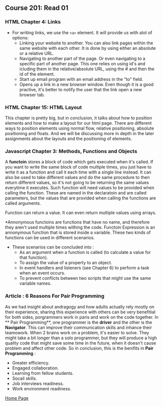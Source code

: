 ## **Course 201: Read 01**

### **HTML Chapter 4: Links**

* For writing links, we use the ``` <a> ``` element. It will provide us with alot of options:
    * Linking your website to another. You can also link pages within the same website with each other. It is done by using either an absolute or a relative URL.
    * Navigating to another part of the page. Or even navigating to a specific part of another page. This one relies on using id's and icluding them in the relative/absolute URL, using the \# and then the id of the element.
    * Start up email program with an email address in the "to" field.
    * Opens up a link in a new browser window. Even though it is a good practive, it's better to notify the user that the link open a new browser tab.


### **HTML Chapter 15: HTML Layout**
This chapter is pretty big, but in conclusion, it talks about how to position elements and how to make a layout for our html page. There are different ways to  position elements using normal flow, relative positioning, absolute positioning and floats. And we will be discussing more in depth in the later assignments about the layouts and the positioning of elements.


### **Javascript Chapter 3: Methods, Functions and Objects**

A **functoin** stores a block of code which gets executed when it's called. If you want to write the same block of code multiple times, you just have to write it as a function and call it each time with a single line instead. It can also be used to take different values and do the same procedure to then return different values, so it's not going to be returning the same values everytime it executes.
Such function will need values to be provided when calling the function. These are named in the declaratoin and are called parameters, but the values that are provided when calling the functions are called arguments.

Function can return a value. It can even return multiple values using arrays.

*Annonymous functoins are functions that have no name, and therefore they aren't used multiple times withing the code.
Functoin Expression is an annonymous function that is stored inside a variable. These two kinds of functions can be used in different scenarios. 
* These scenarios can be concluded into :
    * As an argument when a function is called (to calculate a value for that function).
    * To assign the value of a property to an object.
    * In event handlers and listeners (see Chapter 6) to perform a task when an event occurs.
    * To prevent conflicts between two scripts that might use the same variable names.


### **Article : 6 Reasons For Pair Programming**

As we had insight about andragogy and how adults actually rely mostly on their experience, sharing this experience with others can be very benefitial for both sides, porgrammers work in paris and work on the code together. In ** Pair Programming**, one programmer is the **driver** and the other is the **Navigator**. This can improve their communication skills and inhance their teamowork. When 2 brains work on a problem, it's easier to solve. They might take a bit longer than a solo programmer, but they will produce a high quality code that might save some time in the future, when it doesn't cause problem and affect other code. So in conclusion, this is the benifits in **Pair Programming** :
+ Greater efficiency.
+ Engaged collaboration.
+ Learning from fellow students.
+ Socail skills.
+ Job interviews readiness.
+ Work environment readiness.


[Home Page](README.md)